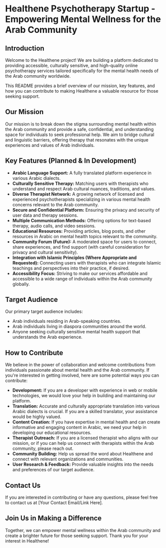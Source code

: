 # Healthene Psychotherapy Startup - Empowering Mental Wellness for the Arab Community

## Introduction

Welcome to the Healthene project! We are building a platform dedicated to providing accessible, culturally sensitive, and high-quality online psychotherapy services tailored specifically for the mental health needs of the Arab community worldwide.

This README provides a brief overview of our mission, key features, and how you can contribute to making Healthene a valuable resource for those seeking support.

## Our Mission

Our mission is to break down the stigma surrounding mental health within the Arab community and provide a safe, confidential, and understanding space for individuals to seek professional help. We aim to bridge cultural and linguistic barriers, offering therapy that resonates with the unique experiences and values of Arab individuals.

## Key Features (Planned & In Development)

* **Arabic Language Support:** A fully translated platform experience in various Arabic dialects.
* **Culturally Sensitive Therapy:** Matching users with therapists who understand and respect Arab cultural nuances, traditions, and values.
* **Diverse Therapist Network:** A growing network of licensed and experienced psychotherapists specializing in various mental health concerns relevant to the Arab community.
* **Secure and Confidential Platform:** Ensuring the privacy and security of user data and therapy sessions.
* **Multiple Communication Methods:** Offering options for text-based therapy, audio calls, and video sessions.
* **Educational Resources:** Providing articles, blog posts, and other resources in Arabic on mental health topics relevant to the community.
* **Community Forum (Future):** A moderated space for users to connect, share experiences, and find support (with careful consideration for privacy and cultural sensitivity).
* **Integration with Islamic Principles (Where Appropriate and Requested):** Connecting users with therapists who can integrate Islamic teachings and perspectives into their practice, if desired.
* **Accessibility Focus:** Striving to make our services affordable and accessible to a wide range of individuals within the Arab community globally.

## Target Audience

Our primary target audience includes:

* Arab individuals residing in Arab-speaking countries.
* Arab individuals living in diaspora communities around the world.
* Anyone seeking culturally sensitive mental health support that understands the Arab experience.

## How to Contribute

We believe in the power of collaboration and welcome contributions from individuals passionate about mental health and the Arab community. If you're interested in getting involved, here are some potential ways you can contribute:

* **Development:** If you are a developer with experience in web or mobile technologies, we would love your help in building and maintaining our platform.
* **Translation:** Accurate and culturally appropriate translation into various Arabic dialects is crucial. If you are a skilled translator, your assistance would be highly valued.
* **Content Creation:** If you have expertise in mental health and can create informative and engaging content in Arabic, we need your help in developing our educational resources.
* **Therapist Outreach:** If you are a licensed therapist who aligns with our mission, or if you can help us connect with therapists within the Arab community, please reach out.
* **Community Building:** Help us spread the word about Healthene and connect with relevant organizations and communities.
* **User Research & Feedback:** Provide valuable insights into the needs and preferences of our target audience.

## Contact Us

If you are interested in contributing or have any questions, please feel free to contact us at [Your Contact Email/Link Here].

## Join Us in Making a Difference

Together, we can empower mental wellness within the Arab community and create a brighter future for those seeking support. Thank you for your interest in Healthene!
